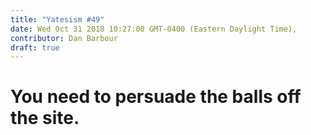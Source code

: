 ```yaml
---
title: "Yatesism #49"
date: Wed Oct 31 2018 10:27:00 GMT-0400 (Eastern Daylight Time),
contributor: Dan Barbour
draft: true
---
```

# You need to persuade the balls off the site.

